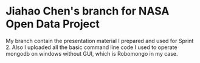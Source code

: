 # Jiahao Chen's branch for NASA Open Data Project

My branch contain the presentation material I prepared and used for Sprint 2. Also I uploaded all the basic command line code I used to operate mongodb on windows without GUI, which is Robomongo in my case. 
